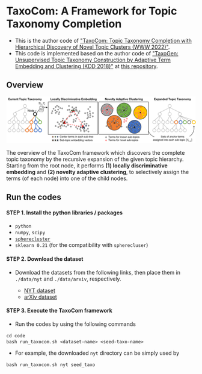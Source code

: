 # TaxoCom: A Framework for Topic Taxonomy Completion

- This is the author code of ["TaxoCom: Topic Taxonomy Completion with Hierarchical Discovery of Novel Topic Clusters (WWW 2022)"](https://to-be-appeared).
- This code is implemented based on the author code of ["TaxoGen: Unsupervised Topic Taxonomy Construction by Adaptive Term Embedding and Clustering (KDD 2018)"](https://arxiv.org/abs/1812.09551) at [this repository](https://github.com/franticnerd/taxogen).

## Overview

<p align="center">
<img src="./figure/framework.png" width="1000">	
</p>

The overview of the TaxoCom framework which discovers the complete topic taxonomy by the recursive expansion of the given topic hierarchy. Starting from the root node, it performs **(1) locally discriminative embedding** and **(2) novelty adaptive clustering**, to selectively assign the terms (of each node) into one of the child nodes.

## Run the codes

#### STEP 1. Install the python libraries / packages

- `python`
- `numpy`, `scipy`
- [`spherecluster`](https://github.com/jasonlaska/spherecluster)
- `sklearn 0.21` (for the compatibility with `spherecluser`)

#### STEP 2. Download the dataset

- Download the datasets from the following links, then place them in `./data/nyt` and `./data/arxiv`, respectively.

  - [NYT dataset](https://drive.google.com/file/d/1UPoCLDyCDaP-_rWKfGSurNzY9DM0-OWJ/view?usp=sharing)
  - [arXiv dataset](https://drive.google.com/file/d/1wChAp6wyCR3ikXKpaYjuBJaLnDykzTJa/view?usp=sharing)

#### STEP 3. Execute the TaxoCom framework

- Run the codes by using the following commands
```
cd code
bash run_taxocom.sh <dataset-name> <seed-taxo-name>
```
- For example, the downloaded `nyt` directory can be simply used by
```
bash run_taxocom.sh nyt seed_taxo
```
